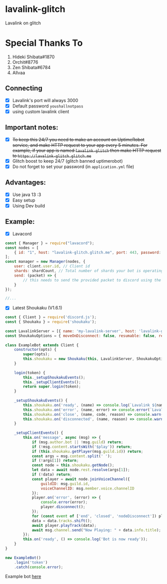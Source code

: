 # lavalink-glitch
Lavalink on glitch
<br>
# Special Thanks To
1. Hideki Shibata#1870
2. Orchit#8776
3. Zen Shibata#6784
4. Allvaa

## Connecting
- [x] Lavalink's port will always 3000
- [x] Default password `youshallnotpass`
- [x] using custom lavalink client

## Important notes:
- [x] ~~To keep this 24/7 you need to make an account on UptimeRobot service, and make HTTP request to your app every 5 minutes. For example, if your app is named `lavalink-glitch` then make HTTP request to `https://lavalink-glitch.glitch.me`~~
- [x] Glitch boost to keep 24/7 (glitch banned uptimerobot) 
- [x] Do not forget to set your password (in `application.yml` file)

## Advantages:
- [x] Use java 13 :3
- [x] Easy setup
- [x] Using Dev build

## Example:
- [x] Lavacord
```js
const { Manager } = require("lavacord");
const nodes = [
    { id: "1", host: "lavalink-glitch.glitch.me", port: 443, password: "youshallnotpass" }
];
const manager = new Manager(nodes, {
    user: client.user.id, // Client id
    shards: shardCount, // Total number of shards your bot is operating on
    send: (packet) => {
        // this needs to send the provided packet to discord using the method from your library. use the @lavacord package for the discord library you use if you don't understand this
    }
});

//...
```

- [x] Latest Shoukaku (V1.6.1)
```js
const { Client } = require('discord.js');
const { Shoukaku } = require('shoukaku');
 
const LavalinkServer = [{ name: 'my-lavalink-server', host: 'lavalink-glitch.glitch.me', port: 443, auth: 'youshallnotpass', secure: true }];
const ShoukakuOptions = { moveOnDisconnect: false, resumable: false, resumableTimeout: 30, reconnectTries: 2, restTimeout: 10000 };
 
class ExampleBot extends Client {
    constructor(opts) {
        super(opts);
        this.shoukaku = new Shoukaku(this, LavalinkServer, ShoukakuOptions);
    }
 
    login(token) {
        this._setupShoukakuEvents();
        this._setupClientEvents();
        return super.login(token);
    }
 
    _setupShoukakuEvents() {
        this.shoukaku.on('ready', (name) => console.log(`Lavalink ${name}: Ready!`));
        this.shoukaku.on('error', (name, error) => console.error(`Lavalink ${name}: Error Caught,`, error));
        this.shoukaku.on('close', (name, code, reason) => console.warn(`Lavalink ${name}: Closed, Code ${code}, Reason ${reason || 'No reason'}`));
        this.shoukaku.on('disconnected', (name, reason) => console.warn(`Lavalink ${name}: Disconnected, Reason ${reason || 'No reason'}`));
    }
 
    _setupClientEvents() {
        this.on('message', async (msg) => {
            if (msg.author.bot || !msg.guild) return;
            if (!msg.content.startsWith('$play')) return;
            if (this.shoukaku.getPlayer(msg.guild.id)) return;
            const args = msg.content.split(' ');
            if (!args[1]) return;
            const node = this.shoukaku.getNode();
            let data = await node.rest.resolve(args[1]);
            if (!data) return;
            const player = await node.joinVoiceChannel({
                guildID: msg.guild.id,
                voiceChannelID: msg.member.voice.channelID
            }); 
            player.on('error', (error) => {
                console.error(error);
                player.disconnect();
            });
            for (const event of ['end', 'closed', 'nodeDisconnect']) player.on(event, () => player.disconnect());
            data = data.tracks.shift();
            await player.playTrack(data); 
            await msg.channel.send("Now Playing: " + data.info.title);
        });
        this.on('ready', () => console.log('Bot is now ready'));
    }
}
 
new ExampleBot()
    .login('token')
    .catch(console.error);
```
Example bot [here](https://github.com/Allvaa/lavalink-musicbot)
